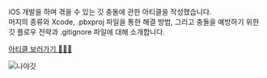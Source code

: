 iOS 개발을 하며 겪을 수 있는 깃 충돌에 관한 아티클을 작성했습니다.</br>
머지의 종류와 Xcode, .pbxproj 파일을 통한 해결 방법, 그리고 충돌을 예방하기 위한 깃 플로우 전략과 .gitignore 파일에 대해 소개합니다.

[아티클 보러가기 🌟🌟🌟](https://mmaybei.notion.site/67328d4332dd4c6c96f77f6feec56779?pvs=4)

![나야깃](https://github.com/user-attachments/assets/052585bf-2bb4-4a3f-9f95-64454c108b21)
